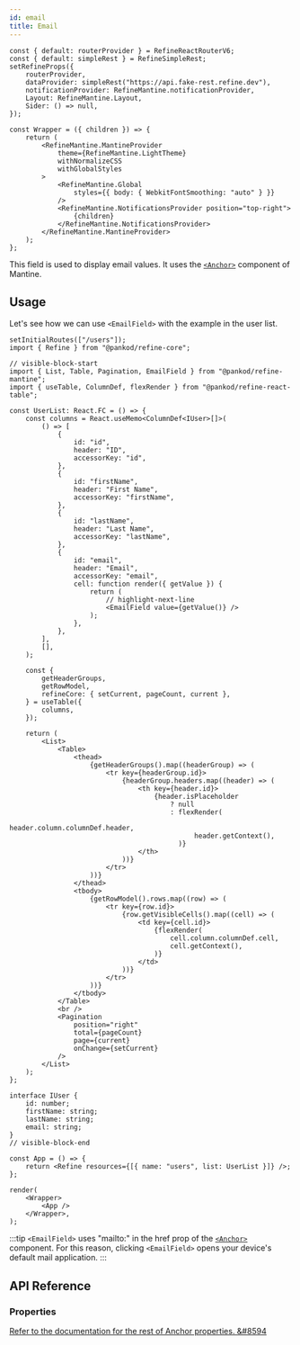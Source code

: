 ```yaml
---
id: email
title: Email
---
```


```tsx live shared
const { default: routerProvider } = RefineReactRouterV6;
const { default: simpleRest } = RefineSimpleRest;
setRefineProps({
    routerProvider,
    dataProvider: simpleRest("https://api.fake-rest.refine.dev"),
    notificationProvider: RefineMantine.notificationProvider,
    Layout: RefineMantine.Layout,
    Sider: () => null,
});

const Wrapper = ({ children }) => {
    return (
        <RefineMantine.MantineProvider
            theme={RefineMantine.LightTheme}
            withNormalizeCSS
            withGlobalStyles
        >
            <RefineMantine.Global
                styles={{ body: { WebkitFontSmoothing: "auto" } }}
            />
            <RefineMantine.NotificationsProvider position="top-right">
                {children}
            </RefineMantine.NotificationsProvider>
        </RefineMantine.MantineProvider>
    );
};
```

This field is used to display email values. It uses the [`<Anchor>`](https://mantine.dev/core/anchor/) component of Mantine.

## Usage

Let's see how we can use `<EmailField>` with the example in the user list.

```tsx live url=http://localhost:3000/users previewHeight=420px hideCode
setInitialRoutes(["/users"]);
import { Refine } from "@pankod/refine-core";

// visible-block-start
import { List, Table, Pagination, EmailField } from "@pankod/refine-mantine";
import { useTable, ColumnDef, flexRender } from "@pankod/refine-react-table";

const UserList: React.FC = () => {
    const columns = React.useMemo<ColumnDef<IUser>[]>(
        () => [
            {
                id: "id",
                header: "ID",
                accessorKey: "id",
            },
            {
                id: "firstName",
                header: "First Name",
                accessorKey: "firstName",
            },
            {
                id: "lastName",
                header: "Last Name",
                accessorKey: "lastName",
            },
            {
                id: "email",
                header: "Email",
                accessorKey: "email",
                cell: function render({ getValue }) {
                    return (
                        // highlight-next-line
                        <EmailField value={getValue()} />
                    );
                },
            },
        ],
        [],
    );

    const {
        getHeaderGroups,
        getRowModel,
        refineCore: { setCurrent, pageCount, current },
    } = useTable({
        columns,
    });

    return (
        <List>
            <Table>
                <thead>
                    {getHeaderGroups().map((headerGroup) => (
                        <tr key={headerGroup.id}>
                            {headerGroup.headers.map((header) => (
                                <th key={header.id}>
                                    {header.isPlaceholder
                                        ? null
                                        : flexRender(
                                              header.column.columnDef.header,
                                              header.getContext(),
                                          )}
                                </th>
                            ))}
                        </tr>
                    ))}
                </thead>
                <tbody>
                    {getRowModel().rows.map((row) => (
                        <tr key={row.id}>
                            {row.getVisibleCells().map((cell) => (
                                <td key={cell.id}>
                                    {flexRender(
                                        cell.column.columnDef.cell,
                                        cell.getContext(),
                                    )}
                                </td>
                            ))}
                        </tr>
                    ))}
                </tbody>
            </Table>
            <br />
            <Pagination
                position="right"
                total={pageCount}
                page={current}
                onChange={setCurrent}
            />
        </List>
    );
};

interface IUser {
    id: number;
    firstName: string;
    lastName: string;
    email: string;
}
// visible-block-end

const App = () => {
    return <Refine resources={[{ name: "users", list: UserList }]} />;
};

render(
    <Wrapper>
        <App />
    </Wrapper>,
);
```

:::tip
`<EmailField>` uses "mailto:" in the href prop of the [`<Anchor>`](https://mantine.dev/core/anchor/) component. For this reason, clicking `<EmailField>` opens your device's default mail application.
:::

## API Reference

### Properties

<PropsTable module="@pankod/refine-mantine/EmailField" />

[Refer to the documentation for the rest of Anchor properties. &#8594](https://mantine.dev/core/anchor/?t=props)
